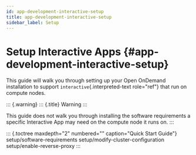 ```yaml
---
id: app-development-interactive-setup
title: app-development-interactive-setup
sidebar_label: Setup
---
```

Setup Interactive Apps {#app-development-interactive-setup}
======================

This guide will walk you through setting up your Open OnDemand
installation to support `interactive`{.interpreted-text role="ref"} that
run on compute nodes.

::: {.warning}
::: {.title}
Warning
:::

This guide does not walk you through installing the software
requirements a specific Interactive App may need on the compute node it
runs on.
:::

::: {.toctree maxdepth="2" numbered="" caption="Quick Start Guide"}
setup/software-requirements setup/modify-cluster-configuration
setup/enable-reverse-proxy
:::
